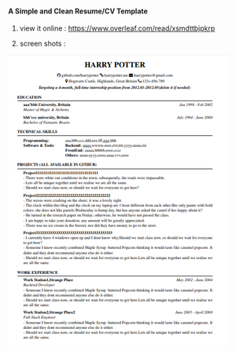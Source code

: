 #### A Simple and Clean Resume/CV Template

1. view it online :
https://www.overleaf.com/read/xsmdttbjpkrp

2. screen shots :

![insight](insight.png)